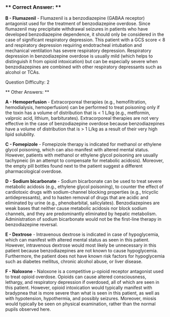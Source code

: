 ### ** Correct Answer: **

**B - Flumazenil** - Flumazenil is a benzodiazepine (GABAA receptor) antagonist used for the treatment of benzodiazepine overdose. Since flumazenil may precipitate withdrawal seizures in patients who have developed benzodiazepine dependence, it should only be considered in the case of significant respiratory depression. This patient with a GCS score < 8 and respiratory depression requiring endotracheal intubation and mechanical ventilation has severe respiratory depression. Respiratory depression in benzodiazepine overdose is usually mild (which helps to distinguish it from opioid intoxication) but can be especially severe when benzodiazepines are combined with other respiratory depressants such as alcohol or TCAs.

Question Difficulty: 2

** Other Answers: **

**A - Hemoperfusion** - Extracorporeal therapies (e.g., hemofiltration, hemodialysis, hemoperfusion) can be performed to treat poisoning only if the toxin has a volume of distribution that is < 1 L/kg (e.g., metformin, valproic acid, lithium, barbiturates). Extracorporeal therapies are not very effective in the case of benzodiazepine overdose because benzodiazepines have a volume of distribution that is > 1 L/kg as a result of their very high lipid solubility.

**C - Fomepizole** - Fomepizole therapy is indicated for methanol or ethylene glycol poisoning, which can also manifest with altered mental status. However, patients with methanol or ethylene glycol poisoning are usually tachypneic (in an attempt to compensate for metabolic acidosis). Moreover, the empty pill bottles found next to the patient suggest a different pharmacological overdose.

**D - Sodium bicarbonate** - Sodium bicarbonate can be used to treat severe metabolic acidosis (e.g., ethylene glycol poisoning), to counter the effect of cardiotoxic drugs with sodium-channel blocking properties (e.g., tricyclic antidepressants), and to hasten removal of drugs that are acidic and eliminated by urine (e.g., phenobarbital, salicylates). Benzodiazepines are weak bases that neither cause metabolic acidosis nor block sodium channels, and they are predominantly eliminated by hepatic metabolism. Administration of sodium bicarbonate would not be the first-line therapy in benzodiazepine reversal.

**E - Dextrose** - Intravenous dextrose is indicated in case of hypoglycemia, which can manifest with altered mental status as seen in this patient. However, intravenous dextrose would most likely be unnecessary in this patient because benzodiazepines are not known to cause hypoglycemia. Furthermore, the patient does not have known risk factors for hypoglycemia such as diabetes mellitus, chronic alcohol abuse, or liver disease.

**F - Naloxone** - Naloxone is a competitive μ-opioid receptor antagonist used to treat opioid overdose. Opioids can cause altered consciousness, lethargy, and respiratory depression if overdosed, all of which are seen in this patient. However, opioid intoxication would typically manifest with bradypnea that is more severe than what is seen in this patient, as well as with hypotension, hypothermia, and possibly seizures. Moreover, miosis would typically be seen on physical examination, rather than the normal pupils observed here.

